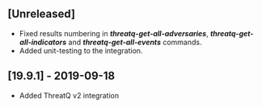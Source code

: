 ## [Unreleased]
  - Fixed results numbering in ***threatq-get-all-adversaries***, ***threatq-get-all-indicators*** and ***threatq-get-all-events*** commands.
  - Added unit-testing to the integration.

## [19.9.1] - 2019-09-18
  - Added ThreatQ v2 integration 
